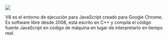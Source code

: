 ![](https://upload.wikimedia.org/wikipedia/commons/thumb/3/3f/V8_JavaScript_engine_logo_2.svg/245px-V8_JavaScript_engine_logo_2.svg.png)

V8 es el entorno de ejecución para JavaScript creado para Google Chrome. Es software libre desde 2008, está escrito en C++ y compila el código fuente JavaScript en código de máquina en lugar de interpretarlo en tiempo real.